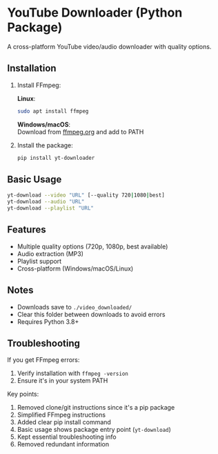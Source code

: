 
# YouTube Downloader (Python Package)

A cross-platform YouTube video/audio downloader with quality options.

## Installation

1. Install FFmpeg:

   **Linux**:

   ```bash
   sudo apt install ffmpeg
   ```

   **Windows/macOS**:  
   Download from [ffmpeg.org](https://ffmpeg.org/) and add to PATH

2. Install the package:
   ```bash
   pip install yt-downloader
   ```

## Basic Usage

```bash
yt-download --video "URL" [--quality 720|1080|best]
yt-download --audio "URL"
yt-download --playlist "URL"
```

## Features

- Multiple quality options (720p, 1080p, best available)
- Audio extraction (MP3)
- Playlist support
- Cross-platform (Windows/macOS/Linux)

## Notes

- Downloads save to `./video_downloaded/`
- Clear this folder between downloads to avoid errors
- Requires Python 3.8+

## Troubleshooting

If you get FFmpeg errors:
1. Verify installation with `ffmpeg -version`
2. Ensure it's in your system PATH


Key points:
1. Removed clone/git instructions since it's a pip package
2. Simplified FFmpeg instructions
3. Added clear pip install command
4. Basic usage shows package entry point (`yt-download`)
5. Kept essential troubleshooting info
6. Removed redundant information

